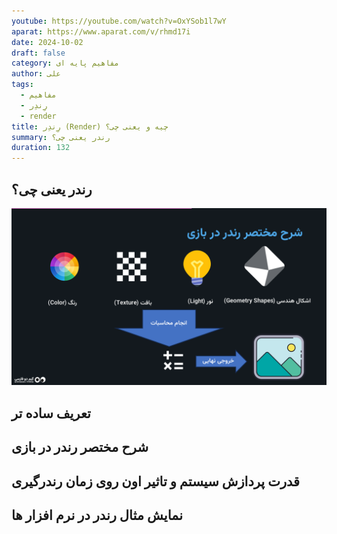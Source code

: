 ```yaml
---
youtube: https://youtube.com/watch?v=OxYSob1l7wY
aparat: https://www.aparat.com/v/rhmd17i
date: 2024-10-02
draft: false
category: مفاهیم پایه ای
author: علی
tags:
  - مفاهیم
  - رِندِر
  - render
title: رِندِر (Render) چیه و یعنی چی؟
summary: رندر یعنی چی؟
duration: 132
---
```

## رندر یعنی چی؟
![](../../attachments/what-is-render.png)
## تعریف ساده تر
## شرح مختصر رندر در بازی
## قدرت پردازش سیستم و تاثیر اون روی زمان رندرگیری
## نمایش مثال رندر در نرم افزار ها
